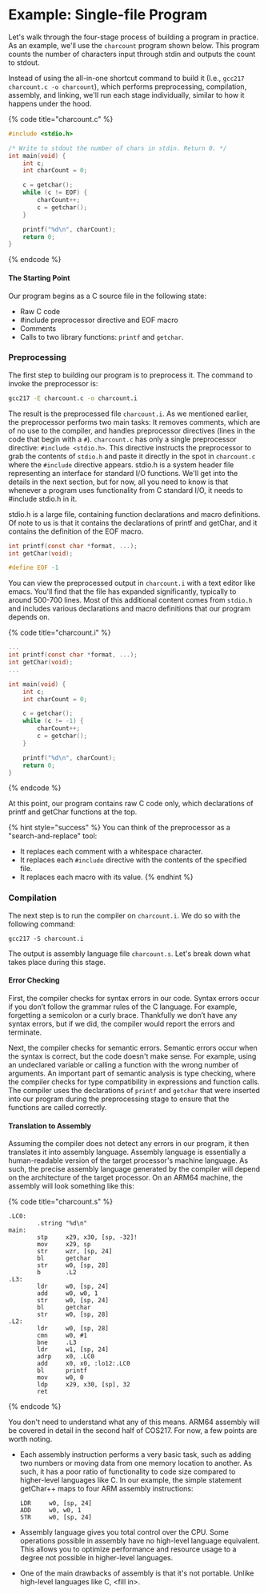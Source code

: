 # Example: Single-file Program

Let's walk through the four-stage process of building a program in practice. As an example, we'll use the `charcount` program shown below. This program counts the number of characters input through stdin and outputs the count to stdout.

Instead of using the all-in-one shortcut command to build it (I.e., `gcc217 charcount.c -o charcount`), which performs preprocessing, compilation, assembly, and linking, we'll run each stage individually, similar to how it happens under the hood.

{% code title="charcount.c" %}
```c
#include <stdio.h>

/* Write to stdout the number of chars in stdin. Return 0. */
int main(void) {
    int c;
    int charCount = 0;

    c = getchar();
    while (c != EOF) {
        charCount++;
        c = getchar();
    }

    printf("%d\n", charCount);
    return 0;
}
```
{% endcode %}

#### The Starting Point

Our program begins as a C source file in the following state:

* Raw C code&#x20;
* \#include preprocessor directive and EOF macro
* Comments&#x20;
* Calls to two library functions: `printf` and `getchar`.&#x20;

### Preprocessing

The first step to building our program is to preprocess it. The command to invoke the preprocessor is:

```bash
gcc217 -E charcount.c -o charcount.i
```

The result is the preprocessed file `charcount.i`. As we mentioned earlier, the preprocessor performs two main tasks: It removes comments, which are of no use to the compiler, and handles preprocessor directives (lines in the code that begin with a `#`). `charcount.c` has only a single preprocessor directive: `#include <stdio.h>`. This directive instructs the preprocessor to grab the contents of `stdio.h` and paste it directly in the spot in `charcount.c` where the `#include` directive appears. stdio.h is a system header file representing an interface for standard I/O functions. We'll get into the details in the next section, but for now, all you need to know is that whenever a program uses functionality from C standard I/O, it needs to #include stdio.h in it.

stdio.h is a large file, containing function declarations and macro definitions. Of note to us is that it contains the declarations of printf and getChar, and it contains the definition of the EOF macro.&#x20;

```c
int printf(const char *format, ...);
int getChar(void);
```

```c
#define EOF -1
```

You can view the preprocessed output in `charcount.i` with a text editor like emacs. You'll find that the file has expanded significantly, typically to around 500-700 lines. Most of this additional content comes from `stdio.h` and includes various declarations and macro definitions that our program depends on.

{% code title="charcount.i" %}
```c
...
int printf(const char *format, ...);
int getChar(void);
...

int main(void) {
    int c;
    int charCount = 0;

    c = getchar();
    while (c != -1) {
        charCount++;
        c = getchar();
    }

    printf("%d\n", charCount);
    return 0;
}
```
{% endcode %}

At this point, our program contains raw C code only, which declarations of printf and getChar functions at the top.&#x20;

{% hint style="success" %}
You can think of the preprocessor as a "search-and-replace" tool:

* It replaces each comment with a whitespace character.
* It replaces each `#include` directive with the contents of the specified file.
* It replaces each macro with its value.
{% endhint %}

### Compilation

The next step is to run the compiler on `charcount.i`. We do so with the following command:

```
gcc217 -S charcount.i
```

The output is assembly language file `charcount.s`. Let's break down what takes place during this stage.

#### Error Checking

First, the compiler checks for syntax errors in our code. Syntax errors occur if you don’t follow the grammar rules of the C language. For example, forgetting a semicolon or a curly brace. Thankfully we don’t have any syntax errors, but if we did, the compiler would report the errors and terminate.

Next, the compiler checks for semantic errors. Semantic errors occur when the syntax is correct, but the code doesn't make sense. For example, using an undeclared variable or calling a function with the wrong number of arguments. An important part of semantic analysis is type checking, where the compiler checks for type compatibility in expressions and function calls. The compiler uses the declarations of `printf` and `getchar` that were inserted into our program during the preprocessing stage to ensure that the functions are called correctly.

#### Translation to Assembly

Assuming the compiler does not detect any errors in our program, it then translates it into assembly language. Assembly language is essentially a human-readable version of the target processor's machine language. As such, the precise assembly language generated by the compiler will depend on the architecture of the target processor. On an ARM64 machine, the assembly will look something like this:

{% code title="charcount.s" %}
```armasm
.LC0:
        .string "%d\n"
main:
        stp     x29, x30, [sp, -32]!
        mov     x29, sp
        str     wzr, [sp, 24]
        bl      getchar
        str     w0, [sp, 28]
        b       .L2
.L3:
        ldr     w0, [sp, 24]
        add     w0, w0, 1
        str     w0, [sp, 24]
        bl      getchar
        str     w0, [sp, 28]
.L2:
        ldr     w0, [sp, 28]
        cmn     w0, #1
        bne     .L3
        ldr     w1, [sp, 24]
        adrp    x0, .LC0
        add     x0, x0, :lo12:.LC0
        bl      printf
        mov     w0, 0
        ldp     x29, x30, [sp], 32
        ret
```
{% endcode %}

You don't need to understand what any of this means. ARM64 assembly will be covered in detail in the second half of COS217. For now, a few points are worth noting.

*   Each assembly instruction performs a very basic task, such as adding two numbers or moving data from one memory location to another. As such, it has a poor ratio of functionality to code size compared to higher-level languages like C. In our example, the simple statement getChar++ maps to four ARM assembly instructions:

    ```armasm
    LDR     w0, [sp, 24]
    ADD     w0, w0, 1
    STR     w0, [sp, 24]
    ```
* Assembly language gives you total control over the CPU. Some operations possible in assembly have no high-level language equivalent. This allows you to optimize performance and resource usage to a degree not possible in higher-level languages.
* One of the main drawbacks of assembly is that it's not portable. Unlike high-level languages like C, \<fill in>.
